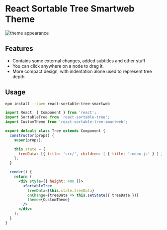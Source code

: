 # React Sortable Tree Smartweb Theme
![theme appearance](https://user-images.githubusercontent.com/4413963/32144463-a7de23e0-bcfc-11e7-8054-1a83d561261e.png)
## Features
* Contains some external changes, added subtitles and other stuff
* You can click anywhere on a node to drag it.
* More compact design, with indentation alone used to represent tree depth.

## Usage

```sh
npm install --save react-sortable-tree-smartweb
```

```jsx
import React, { Component } from 'react';
import SortableTree from 'react-sortable-tree';
import CustomTheme from 'react-sortable-tree-smartweb';

export default class Tree extends Component {
  constructor(props) {
    super(props);

    this.state = {
      treeData: [{ title: 'src/', children: [ { title: 'index.js' } ] }],
    };
  }

  render() {
    return (
      <div style={{ height: 400 }}>
        <SortableTree
          treeData={this.state.treeData}
          onChange={treeData => this.setState({ treeData })}
          theme={CustomTheme}
        />
      </div>
    );
  }
}
```
